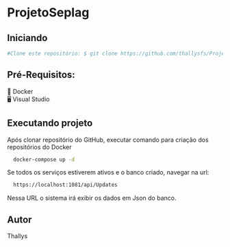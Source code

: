 # ProjetoSeplag

## Iniciando
```bash
#Clone este repositório: $ git clone https://github.com/thallysfs/ProjetoSeplag.git
```

## Pré-Requisitos:

🐳 Docker <br/>
🖥️ Visual Studio

## Executando projeto

Após clonar repositório do GitHub, executar comando para criação dos repositórios do Docker
```bash
  docker-compose up -d
```
Se todos os serviços estiverem ativos e o banco criado, navegar na url:
```bash
  https://localhost:1081/api/Updates
```
Nessa URL o sistema irá exibir os dados em Json do banco.

## Autor
Thallys
